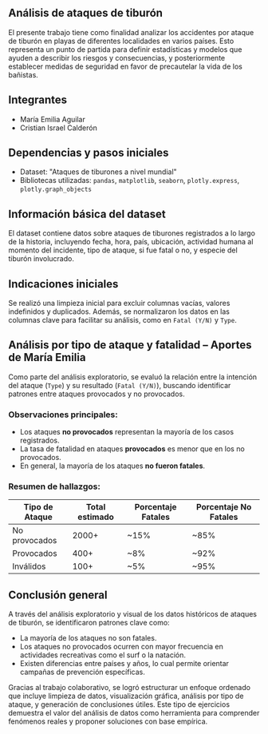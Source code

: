 ## Análisis de ataques de tiburón 
 
El presente trabajo tiene como finalidad analizar los accidentes por ataque de tiburón en playas de diferentes localidades en varios países. Esto representa un punto de partida para definir estadísticas y modelos que ayuden a describir los riesgos y consecuencias, y posteriormente establecer medidas de seguridad en favor de precautelar la vida de los bañistas.
 
## Integrantes  
 
- María Emilia Aguilar  
- Cristian Israel Calderón  
 
## Dependencias y pasos iniciales  
 
- Dataset: "Ataques de tiburones a nivel mundial"  
- Bibliotecas utilizadas: `pandas`, `matplotlib`, `seaborn`, `plotly.express`, `plotly.graph_objects`  
 
## Información básica del dataset
 
El dataset contiene datos sobre ataques de tiburones registrados a lo largo de la historia, incluyendo fecha, hora, país, ubicación, actividad humana al momento del incidente, tipo de ataque, si fue fatal o no, y especie del tiburón involucrado.
 
## Indicaciones iniciales
 
Se realizó una limpieza inicial para excluir columnas vacías, valores indefinidos y duplicados. Además, se normalizaron los datos en las columnas clave para facilitar su análisis, como en `Fatal (Y/N)` y `Type`.
 
## Análisis por tipo de ataque y fatalidad – Aportes de María Emilia

Como parte del análisis exploratorio, se evaluó la relación entre la intención del ataque (`Type`) y su resultado (`Fatal (Y/N)`), buscando identificar patrones entre ataques provocados y no provocados.

### Observaciones principales:

- Los ataques **no provocados** representan la mayoría de los casos registrados.
- La tasa de fatalidad en ataques **provocados** es menor que en los no provocados.
- En general, la mayoría de los ataques **no fueron fatales**.

### Resumen de hallazgos:

| Tipo de Ataque | Total estimado | Porcentaje Fatales | Porcentaje No Fatales |
|----------------|----------------|---------------------|------------------------|
| No provocados  | 2000+          | ~15%                | ~85%                   |
| Provocados     | 400+           | ~8%                 | ~92%                   |
| Inválidos      | 100+           | ~5%                 | ~95%                   |

## Conclusión general

A través del análisis exploratorio y visual de los datos históricos de ataques de tiburón, se identificaron patrones clave como:

- La mayoría de los ataques no son fatales.
- Los ataques no provocados ocurren con mayor frecuencia en actividades recreativas como el surf o la natación.
- Existen diferencias entre países y años, lo cual permite orientar campañas de prevención específicas.

Gracias al trabajo colaborativo, se logró estructurar un enfoque ordenado que incluye limpieza de datos, visualización gráfica, análisis por tipo de ataque, y generación de conclusiones útiles. Este tipo de ejercicios demuestra el valor del análisis de datos como herramienta para comprender fenómenos reales y proponer soluciones con base empírica.


